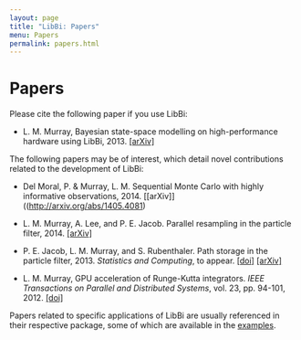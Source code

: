 ```yaml
---
layout: page
title: "LibBi: Papers"
menu: Papers
permalink: papers.html
---
```


Papers
======

Please cite the following paper if you use LibBi:

* L. M. Murray, Bayesian state-space modelling on high-performance hardware
  using LibBi, 2013. [\[arXiv\]](http://arxiv.org/abs/1306.3277)

The following papers may be of interest, which detail novel contributions
related to the development of LibBi:

* Del Moral, P. & Murray, L. M. Sequential Monte Carlo with highly informative
  observations, 2014. [\[arXiv\]]((http://arxiv.org/abs/1405.4081)

* L. M. Murray, A. Lee, and P. E. Jacob. Parallel resampling in the particle
  filter, 2014. [\[arXiv\]](http://arxiv.org/abs/1301.4019)

* P. E. Jacob, L. M. Murray, and S. Rubenthaler. Path storage in the particle
  filter, 2013. *Statistics and Computing*, to
  appear. [\[doi\]](http://dx.doi.org/10.1007/s11222-013-9445-x)
  [\[arXiv\]](http://arxiv.org/abs/1307.3180)

* L. M. Murray, GPU acceleration of Runge-Kutta integrators. *IEEE
  Transactions on Parallel and Distributed Systems*, vol. 23, pp. 94-101, 2012.
  [\[doi\]](http://dx.doi.org/10.1109/TPDS.2011.61)

Papers related to specific applications of LibBi are usually referenced in
their respective package, some of which are available in the
[examples](/examples.html).
